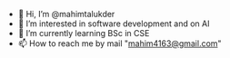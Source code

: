 - 👋 Hi, I’m @mahimtalukder
- 👀 I’m interested in software development and on AI
- 🌱 I’m currently learning BSc in CSE
- 📫 How to reach me by mail "mahim4163@gmail.com"

<!---
mahimtalukder/mahimtalukder is a ✨ special ✨ repository because its `README.md` (this file) appears on your GitHub profile.
You can click the Preview link to take a look at your changes.
--->
